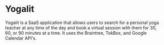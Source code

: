 # Yogalit
Yogalit is a SaaS application that allows users to search for a personal yoga teacher at any time of the day and book a virtual session with them for 30, 60, or 90 minutes at a time. It uses the Braintree, TokBox, and Google Calendar API's.
